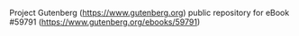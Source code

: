 Project Gutenberg (https://www.gutenberg.org) public repository for
eBook #59791 (https://www.gutenberg.org/ebooks/59791)
